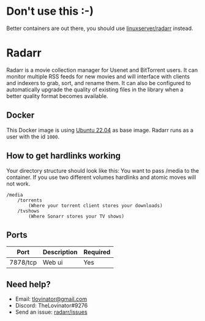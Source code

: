 # Don't use this :-)

Better containers are out there, you should use [linuxserver/radarr](https://github.com/linuxserver/docker-radarr)
instead.

# Radarr

Radarr is a movie collection manager for Usenet and BitTorrent users. It can monitor multiple RSS feeds for new movies
and will interface with clients and indexers to grab, sort, and rename them. It can also be configured to automatically
upgrade the quality of existing files in the library when a better quality format becomes available.

## Docker

This Docker image is using [Ubuntu 22.04](https://hub.docker.com/_/ubuntu/) as base image. Radarr runs as a user with
the id `1000`.

## How to get hardlinks working

Your directory structure should look like this:
You want to pass /media to the container. If you use two different volumes hardlinks and atomic moves will not work.

```
/media
    /torrents
        (Where your torrent client stores your downloads)
    /tvshows
        (Where Sonarr stores your TV shows)
```

## Ports

| Port     | Description | Required |
|----------|-------------|----------|
| 7878/tcp | Web ui      | Yes      |

## Need help?

- Email: [tlovinator@gmail.com](mailto:tlovinator@gmail.com)
- Discord: TheLovinator#9276
- Send an issue: [radarr/issues](https://github.com/TheLovinator1/radarr/issues)
